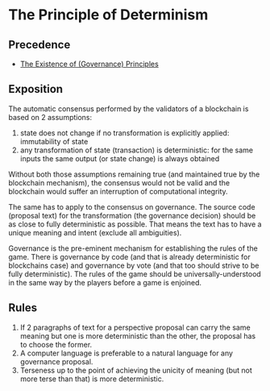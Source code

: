 # The Principle of Determinism

## Precedence

- [The Existence of (Governance) Principles](https://github.com/the-laurel/chain-proposals/blob/main/evmos/ExistenceOfPrinciples.md)

## Exposition

The automatic consensus performed by the validators of a blockchain is based on 2 assumptions:
1. state does not change if no transformation is explicitly applied: immutability of state
2. any transformation of state (transaction) is deterministic: for the same inputs the same output (or state change) is always obtained

Without both those assumptions remaining true (and maintained true by the blockchain mechanism), the consensus would not be valid and the blockchain would suffer an interruption of computational integrity.

The same has to apply to the consensus on governance. The source code (proposal text) for the transformation (the governance decision) should be as close to fully deterministic as possible. That means the text has to have a unique meaning and intent (exclude all ambiguities).

Governance is the pre-eminent mechanism for establishing the rules of the game. There is governance by code (and that is already deterministic for blockchains case) and governance by vote (and that too should strive to be fully deterministic). The rules of the game should be universally-understood in the same way by the players before a game is enjoined.

## Rules
1. If 2 paragraphs of text for a perspective proposal can carry the same meaning but one is more deterministic than the other, the proposal has to choose the former.
2. A computer language is preferable to a natural language for any governance proposal.
3. Terseness up to the point of achieving the unicity of meaning (but not more terse than that) is more deterministic.
